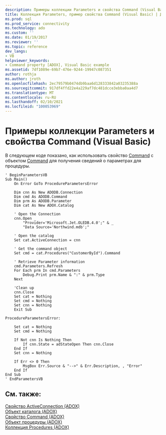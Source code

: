 ```yaml
---
description: Примеры коллекции Parameters и свойства Command (Visual Basic)
title: Коллекция Parameters, пример свойства Command (Visual Basic) | Документация Майкрософт
ms.prod: sql
ms.prod_service: connectivity
ms.technology: ado
ms.custom: ''
ms.date: 01/19/2017
ms.reviewer: ''
ms.topic: reference
dev_langs:
- VB
helpviewer_keywords:
- Command property [ADOX], Visual Basic example
ms.assetid: 7df1089e-69b7-476e-9244-19947c087351
author: rothja
ms.author: jroth
ms.openlocfilehash: 2ec79579b0474db9baa6d128333842a03235388a
ms.sourcegitcommit: 917df4ffd22e4a229af7dc481dcce3ebba0aa4d7
ms.translationtype: MT
ms.contentlocale: ru-RU
ms.lasthandoff: 02/10/2021
ms.locfileid: "100053969"
---
```

# <a name="parameters-collection-command-property-example-vb"></a>Примеры коллекции Parameters и свойства Command (Visual Basic)
В следующем коде показано, как использовать свойство [Command](./command-property-adox.md) с объектом [Command](../ado-api/command-object-ado.md) для получения сведений о параметрах для процедуры.  
  
```  
' BeginParametersVB  
Sub Main()  
    On Error GoTo ProcedureParametersError  
  
    Dim cnn As New ADODB.Connection  
    Dim cmd As ADODB.Command  
    Dim prm As ADODB.Parameter  
    Dim cat As New ADOX.Catalog  
  
    ' Open the Connection  
    cnn.Open _  
        "Provider='Microsoft.Jet.OLEDB.4.0';" & _  
        "Data Source='Northwind.mdb';"  
  
    ' Open the catalog  
    Set cat.ActiveConnection = cnn  
  
    ' Get the command object  
    Set cmd = cat.Procedures("CustomerById").Command  
  
    ' Retrieve Parameter information  
    cmd.Parameters.Refresh  
    For Each prm In cmd.Parameters  
        Debug.Print prm.Name & ":" & prm.Type  
    Next  
  
    'Clean up  
    cnn.Close  
    Set cat = Nothing  
    Set cmd = Nothing  
    Set cnn = Nothing  
    Exit Sub  
  
ProcedureParametersError:  
  
    Set cat = Nothing  
    Set cmd = Nothing  
  
    If Not cnn Is Nothing Then  
        If cnn.State = adStateOpen Then cnn.Close  
    End If  
    Set cnn = Nothing  
  
    If Err <> 0 Then  
        MsgBox Err.Source & "-->" & Err.Description, , "Error"  
    End If  
End Sub  
' EndParametersVB  
```  
  
## <a name="see-also"></a>См. также:  
 [Свойство ActiveConnection (ADOX)](./activeconnection-property-adox.md)   
 [Объект каталога (ADOX)](./catalog-object-adox.md)   
 [Свойство Command (ADOX)](./command-property-adox.md)   
 [Объект процедуры (ADOX)](./procedure-object-adox.md)   
 [Коллекция Procedures (ADOX)](./procedures-collection-adox.md)